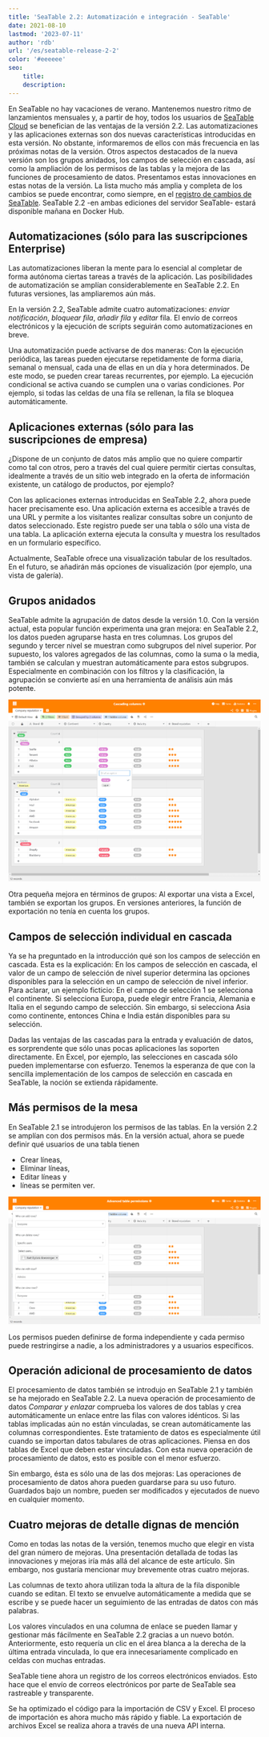```yaml
---
title: 'SeaTable 2.2: Automatización e integración - SeaTable'
date: 2021-08-10
lastmod: '2023-07-11'
author: 'rdb'
url: '/es/seatable-release-2-2'
color: '#eeeeee'
seo:
    title:
    description:
---
```


En SeaTable no hay vacaciones de verano. Mantenemos nuestro ritmo de lanzamientos mensuales y, a partir de hoy, todos los usuarios de [SeaTable Cloud](https://cloud.seatable.io) se benefician de las ventajas de la versión 2.2. Las automatizaciones y las aplicaciones externas son dos nuevas características introducidas en esta versión. No obstante, informaremos de ellos con más frecuencia en las próximas notas de la versión. Otros aspectos destacados de la nueva versión son los grupos anidados, los campos de selección en cascada, así como la ampliación de los permisos de las tablas y la mejora de las funciones de procesamiento de datos. Presentamos estas innovaciones en estas notas de la versión. La lista mucho más amplia y completa de los cambios se puede encontrar, como siempre, en el [registro de cambios de SeaTable](https://seatable.io/docs/changelog/version-2-2/?lang=auto). SeaTable 2.2 -en ambas ediciones del servidor SeaTable- estará disponible mañana en Docker Hub.

## Automatizaciones (sólo para las suscripciones Enterprise)

Las automatizaciones liberan la mente para lo esencial al completar de forma autónoma ciertas tareas a través de la aplicación. Las posibilidades de automatización se amplían considerablemente en SeaTable 2.2. En futuras versiones, las ampliaremos aún más.

En la versión 2.2, SeaTable admite cuatro automatizaciones: _enviar notificación_, _bloquear fila_, _añadir fila_ y _editar_ fila. El envío de correos electrónicos y la ejecución de scripts seguirán como automatizaciones en breve.

Una automatización puede activarse de dos maneras: Con la ejecución periódica, las tareas pueden ejecutarse repetidamente de forma diaria, semanal o mensual, cada una de ellas en un día y hora determinados. De este modo, se pueden crear tareas recurrentes, por ejemplo. La ejecución condicional se activa cuando se cumplen una o varias condiciones. Por ejemplo, si todas las celdas de una fila se rellenan, la fila se bloquea automáticamente.

## Aplicaciones externas (sólo para las suscripciones de empresa)

¿Dispone de un conjunto de datos más amplio que no quiere compartir como tal con otros, pero a través del cual quiere permitir ciertas consultas, idealmente a través de un sitio web integrado en la oferta de información existente, un catálogo de productos, por ejemplo?

Con las aplicaciones externas introducidas en SeaTable 2.2, ahora puede hacer precisamente eso. Una aplicación externa es accesible a través de una URL y permite a los visitantes realizar consultas sobre un conjunto de datos seleccionado. Este registro puede ser una tabla o sólo una vista de una tabla. La aplicación externa ejecuta la consulta y muestra los resultados en un formulario específico.

Actualmente, SeaTable ofrece una visualización tabular de los resultados. En el futuro, se añadirán más opciones de visualización (por ejemplo, una vista de galería).

## Grupos anidados

SeaTable admite la agrupación de datos desde la versión 1.0. Con la versión actual, esta popular función experimenta una gran mejora: en SeaTable 2.2, los datos pueden agruparse hasta en tres columnas. Los grupos del segundo y tercer nivel se muestran como subgrupos del nivel superior. Por supuesto, los valores agregados de las columnas, como la suma o la media, también se calculan y muestran automáticamente para estos subgrupos. Especialmente en combinación con los filtros y la clasificación, la agrupación se convierte así en una herramienta de análisis aún más potente.

![Columnas en cascada y grupos anidados](Cascading-columns.png)

Otra pequeña mejora en términos de grupos: Al exportar una vista a Excel, también se exportan los grupos. En versiones anteriores, la función de exportación no tenía en cuenta los grupos.

## Campos de selección individual en cascada

Ya se ha preguntado en la introducción qué son los campos de selección en cascada. Esta es la explicación: En los campos de selección en cascada, el valor de un campo de selección de nivel superior determina las opciones disponibles para la selección en un campo de selección de nivel inferior. Para aclarar, un ejemplo ficticio: En el campo de selección 1 se selecciona el continente. Si selecciona Europa, puede elegir entre Francia, Alemania e Italia en el segundo campo de selección. Sin embargo, si selecciona Asia como continente, entonces China e India están disponibles para su selección.

Dadas las ventajas de las cascadas para la entrada y evaluación de datos, es sorprendente que sólo unas pocas aplicaciones las soporten directamente. En Excel, por ejemplo, las selecciones en cascada sólo pueden implementarse con esfuerzo. Tenemos la esperanza de que con la sencilla implementación de los campos de selección en cascada en SeaTable, la noción se extienda rápidamente.

## Más permisos de la mesa

En SeaTable 2.1 se introdujeron los permisos de las tablas. En la versión 2.2 se amplían con dos permisos más. En la versión actual, ahora se puede definir qué usuarios de una tabla tienen

- Crear líneas,
- Eliminar líneas,
- Editar líneas y
- líneas se permiten ver.

![Permisos avanzados para las mesas](Advanced-table-permissions.png)

Los permisos pueden definirse de forma independiente y cada permiso puede restringirse a nadie, a los administradores y a usuarios específicos.

## Operación adicional de procesamiento de datos

El procesamiento de datos también se introdujo en SeaTable 2.1 y también se ha mejorado en SeaTable 2.2. La nueva operación de procesamiento de datos _Comparar y enlazar_ comprueba los valores de dos tablas y crea automáticamente un enlace entre las filas con valores idénticos. Si las tablas implicadas aún no están vinculadas, se crean automáticamente las columnas correspondientes. Este tratamiento de datos es especialmente útil cuando se importan datos tabulares de otras aplicaciones. Piensa en dos tablas de Excel que deben estar vinculadas. Con esta nueva operación de procesamiento de datos, esto es posible con el menor esfuerzo.

Sin embargo, ésta es sólo una de las dos mejoras: Las operaciones de procesamiento de datos ahora pueden guardarse para su uso futuro. Guardados bajo un nombre, pueden ser modificados y ejecutados de nuevo en cualquier momento.

## Cuatro mejoras de detalle dignas de mención

Como en todas las notas de la versión, tenemos mucho que elegir en vista del gran número de mejoras. Una presentación detallada de todas las innovaciones y mejoras iría más allá del alcance de este artículo. Sin embargo, nos gustaría mencionar muy brevemente otras cuatro mejoras.

Las columnas de texto ahora utilizan toda la altura de la fila disponible cuando se editan. El texto se envuelve automáticamente a medida que se escribe y se puede hacer un seguimiento de las entradas de datos con más palabras.

Los valores vinculados en una columna de enlace se pueden llamar y gestionar más fácilmente en SeaTable 2.2 gracias a un nuevo botón. Anteriormente, esto requería un clic en el área blanca a la derecha de la última entrada vinculada, lo que era innecesariamente complicado en celdas con muchas entradas.

SeaTable tiene ahora un registro de los correos electrónicos enviados. Esto hace que el envío de correos electrónicos por parte de SeaTable sea rastreable y transparente.

Se ha optimizado el código para la importación de CSV y Excel. El proceso de importación es ahora mucho más rápido y fiable. La exportación de archivos Excel se realiza ahora a través de una nueva API interna.
